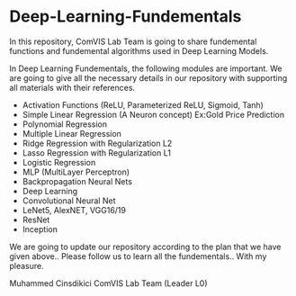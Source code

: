 # Deep-Learning-Fundementals

In this repository, ComVIS Lab Team is going to share fundemental functions and fundemental algorithms used in Deep Learning Models.

In Deep Learning Fundementals, the following modules are important.
We are going to give all the necessary details in our repository with supporting all
materials with their references.

- Activation Functions (ReLU, Parameterized ReLU, Sigmoid, Tanh)
- Simple Linear Regression (A Neuron concept) Ex:Gold Price Prediction
- Polynomial Regression
- Multiple Linear Regression
- Ridge Regression with Regularization L2
- Lasso Regression with Regularization L1
- Logistic Regression
- MLP (MultiLayer Perceptron)
- Backpropagation Neural Nets
- Deep Learning
- Convolutional Neural Net 
- LeNet5, AlexNET, VGG16/19
- ResNet
- Inception

We are going to update our repository according to the plan 
that we have given above..
Please follow us to learn all the fundementals..
With my pleasure.

Muhammed Cinsdikici
ComVIS Lab Team (Leader L0)
